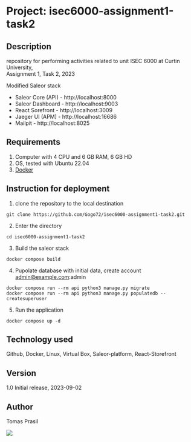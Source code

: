 # Project: isec6000-assignment1-task2 

## Description
repository for performing activities related to unit ISEC 6000 at Curtin University,  
Assignment 1, Task 2, 2023  

Modified Saleor stack
- Saleor Core (API) - http://localhost:8000
- Saleor Dashboard - http://localhost:9003
- React Sorefront - http://localhost:3009
- Jaeger UI (APM) - http://localhost:16686
- Mailpit - http://localhost:8025

## Requirements
1. Computer with 4 CPU and 6 GB RAM, 6 GB HD
2. OS, tested with Ubuntu 22.04
3. [Docker](https://docs.docker.com/install/)

## Instruction for deployment
1. clone the repository to the local destination
```
git clone https://github.com/Gogo72/isec6000-assignment1-task2.git
```

2. Enter the directory
```shell
cd isec6000-assignment1-task2
```

3. Build the saleor stack
```shell
docker compose build
```

4. Pupolate database with initial data, create account admin@example.com:admin
 ```shell
docker compose run --rm api python3 manage.py migrate
docker compose run --rm api python3 manage.py populatedb --createsuperuser
```

5. Run the application
```shell
docker compose up -d
```

## Technology used
Github, Docker, Linux, Virtual Box, Saleor-platform, React-Storefront

## Version
1.0 Initial release, 2023-09-02

## Author
Tomas Prasil

![](https://komarev.com/ghpvc/?username=Gogo72&color=yellow)
